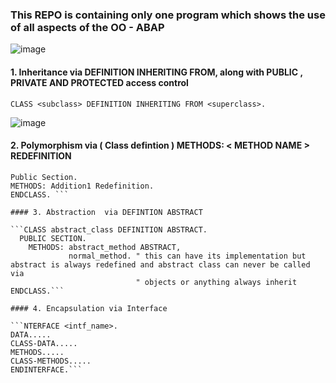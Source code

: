 ### This REPO is containing only one program which shows the use of all aspects of the OO - ABAP

![image](https://github.com/user-attachments/assets/f02fd4c2-c579-4246-8bb0-02c1555b3630)


#### 1. Inheritance via DEFINITION INHERITING FROM, along with PUBLIC , PRIVATE AND PROTECTED access control 
```CLASS <subclass> DEFINITION INHERITING FROM <superclass>.```

![image](https://github.com/user-attachments/assets/7b59204a-7102-40c9-b229-e084e0b6b4df)

#### 2. Polymorphism via ( Class defintion ) METHODS: < METHOD NAME > REDEFINITION 

```CLASS sub_class Definition Inheriting From super_class
Public Section. 
METHODS: Addition1 Redefinition. 
ENDCLASS. ```

#### 3. Abstraction  via DEFINTION ABSTRACT

```CLASS abstract_class DEFINITION ABSTRACT.
  PUBLIC SECTION.
    METHODS: abstract_method ABSTRACT,
             normal_method. " this can have its implementation but abstract is always redefined and abstract class can never be called via 
                            " objects or anything always inherit
ENDCLASS.```

#### 4. Encapsulation via Interface 

```NTERFACE <intf_name>. 
DATA..... 
CLASS-DATA..... 
METHODS..... 
CLASS-METHODS..... 
ENDINTERFACE.```

